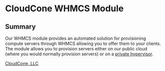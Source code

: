 # CloudCone WHMCS Module #

## Summary ##

Our WHMCS module provides an automated solution for provisioning compute servers through WHMCS allowing you to offer them to your clients. The module allows you to provision servers either on our public cloud (where you would normally provision servers) or on a [private hypervisor](https://cloudcone.com/private/).

[CloudCone, LLC](https://cloudcone.com)
